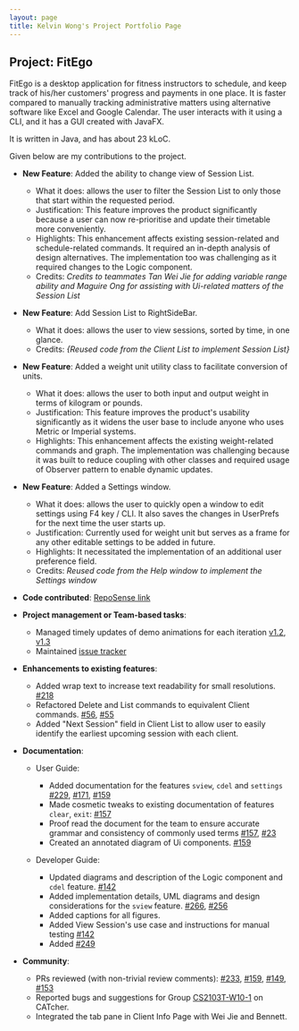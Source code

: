 ```yaml
---
layout: page
title: Kelvin Wong's Project Portfolio Page
---
```


## Project: FitEgo

FitEgo is a desktop application for fitness instructors to schedule, and keep track of his/her customers' progress and payments in one place. 
It is faster compared to manually tracking administrative matters using alternative software like Excel and Google Calendar. The user interacts with it using a CLI, and it has a GUI created with JavaFX. 

It is written in Java, and has about 23 kLoC.

Given below are my contributions to the project.

* **New Feature**: Added the ability to change view of Session List.
  * What it does: allows the user to filter the Session List to only those that start within the requested period.
  * Justification: This feature improves the product significantly because a user can now re-prioritise and update their timetable more conveniently.
  * Highlights: This enhancement affects existing session-related and schedule-related commands. It required an in-depth analysis of design alternatives. The implementation too was challenging as it required changes to the Logic component.
  * Credits: *Credits to teammates Tan Wei Jie for adding variable range ability and Maguire Ong for assisting with Ui-related matters of the Session List*
  
* **New Feature**: Add Session List to RightSideBar.
    * What it does: allows the user to view sessions, sorted by time, in one glance.
    * Credits: *{Reused code from the Client List to implement Session List}*

* **New Feature**: Added a weight unit utility class to facilitate conversion of units.
  * What it does: allows the user to both input and output weight in terms of kilogram or pounds.
  * Justification: This feature improves the product's usability significantly as it widens the user base to include anyone who uses Metric or Imperial systems.
  * Highlights: This enhancement affects the existing weight-related commands and graph. 
    The implementation was challenging because it was built to reduce coupling with other classes and required usage of Observer pattern to enable dynamic updates.
  
* **New Feature**: Added a Settings window.
  * What it does: allows the user to quickly open a window to edit settings using F4 key / CLI. It also saves the changes in UserPrefs for the next time the user starts up.
  * Justification: Currently used for weight unit but serves as a frame for any other editable settings to be added in future.
  * Highlights: It necessitated the implementation of an additional user preference field. 
  * Credits: *Reused code from the Help window to implement the Settings window*

* **Code contributed**: [RepoSense link](https://nus-cs2103-ay2021s1.github.io/tp-dashboard/#breakdown=true&search=kelvinvin&sort=groupTitle&sortWithin=title&since=2020-08-14&timeframe=commit&mergegroup=&groupSelect=groupByRepos&checkedFileTypes=docs~functional-code~test-code~other&until=2020-11-09)

* **Project management or Team-based tasks**:
  * Managed timely updates of demo animations for each iteration [v1.2](https://imgur.com/a/loBT8Cb), [v1.3](https://hackmd.io/Eo7Gsii8RTWRlDLykD35LQ)
  * Maintained [issue tracker](https://github.com/AY2021S1-CS2103T-T13-3/tp/issues)
  
* **Enhancements to existing features**:
  * Added wrap text to increase text readability for small resolutions. [\#218](https://github.com/AY2021S1-CS2103T-T13-3/tp/pull/218)
  * Refactored Delete and List commands to equivalent Client commands. [\#56](https://github.com/AY2021S1-CS2103T-T13-3/tp/pull/56), [\#55](https://github.com/AY2021S1-CS2103T-T13-3/tp/pull/55)
  * Added "Next Session" field in Client List to allow user to easily identify the earliest upcoming session with each client.
  
* **Documentation**:
  * User Guide:
    * Added documentation for the features `sview`, `cdel` and `settings` [\#229](https://github.com/AY2021S1-CS2103T-T13-3/tp/pull/229), [\#171](https://github.com/AY2021S1-CS2103T-T13-3/tp/pull/171), [\#159](https://github.com/AY2021S1-CS2103T-T13-3/tp/pull/159) 
    * Made cosmetic tweaks to existing documentation of features `clear`, `exit`: [\#157](https://github.com/AY2021S1-CS2103T-T13-3/tp/pull/157)
    * Proof read the document for the team to ensure accurate grammar and consistency of commonly used terms [\#157](https://github.com/AY2021S1-CS2103T-T13-3/tp/pull/157), [\#23](https://github.com/AY2021S1-CS2103T-T13-3/tp/pull/23)
    * Created an annotated diagram of Ui components. [\#159](https://github.com/AY2021S1-CS2103T-T13-3/tp/pull/159)

  * Developer Guide:
    * Updated diagrams and description of the Logic component and `cdel` feature. [\#142](https://github.com/AY2021S1-CS2103T-T13-3/tp/pull/142)
    * Added implementation details, UML diagrams and design considerations for the `sview` feature. [\#266](https://github.com/AY2021S1-CS2103T-T13-3/tp/pull/266), [\#256](https://github.com/AY2021S1-CS2103T-T13-3/tp/pull/256)
    * Added captions for all figures.
    * Added View Session's use case and instructions for manual testing [\#142](https://github.com/AY2021S1-CS2103T-T13-3/tp/pull/142)
    * Added [\#249](https://github.com/AY2021S1-CS2103T-T13-3/tp/pull/249)
    
* **Community**:
  * PRs reviewed (with non-trivial review comments): [\#233](https://github.com/AY2021S1-CS2103T-T13-3/tp/pull/233), [\#159](https://github.com/AY2021S1-CS2103T-T13-3/tp/pull/159), [\#149](https://github.com/AY2021S1-CS2103T-T13-3/tp/pull/149), [\#153](https://github.com/AY2021S1-CS2103T-T13-3/tp/pull/153)
  * Reported bugs and suggestions for Group [CS2103T-W10-1](https://ay2021s1-cs2103t-w10-1.github.io/tp/UserGuide.html) on CATcher.
  * Integrated the tab pane in Client Info Page with Wei Jie and Bennett.
